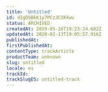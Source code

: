 ```yaml
---
title: 'Untitled'
id: dIgD5BkK1y7PCzJCIKXwv
status: ARCHIVED
createdAt: 2019-05-26T19:23:24.682Z
updatedAt: 2020-02-13T19:05:57.916Z
publishedAt: 
firstPublishedAt: 
contentType: trackArticle
productTeam: unknown
slug: untitled
locale: es
trackId: 
trackSlugES: untitled-track
---
```




